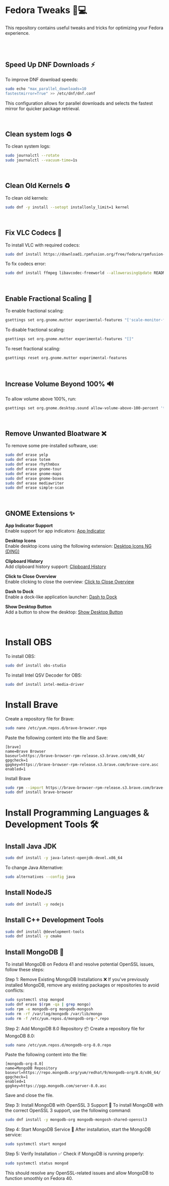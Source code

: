 # Fedora Tweaks 🚀💻

This repository contains useful tweaks and tricks for optimizing your Fedora experience.

<br>

<br>

## Speed Up DNF Downloads ⚡
To improve DNF download speeds:
```bash
sudo echo "max_parallel_downloads=10
fastestmirror=True" >> /etc/dnf/dnf.conf
```
This configuration allows for parallel downloads and selects the fastest mirror for quicker package retrieval.

<br>

## Clean system logs ♻️
To clean system logs:
```bash
sudo journalctl --rotate
sudo journalctl --vacuum-time=1s
```

<br>

## Clean Old Kernels ♻️
To clean old kernels:
```bash
sudo dnf -y install --setopt installonly_limit=1 kernel
```

<br>

## Fix VLC Codecs 🎵

To install VLC with required codecs:
```bash
sudo dnf install https://download1.rpmfusion.org/free/fedora/rpmfusion-free-release-$(rpm -E %fedora).noarch.rpm && sudo dnf install https://download1.rpmfusion.org/nonfree/fedora/rpmfusion-nonfree-release-$(rpm -E %fedora).noarch.rpm && sudo dnf install @sound-and-video && sudo dnf install @multimedia && sudo dnf -y install vlc
```

To fix codecs error:
```bash
sudo dnf install ffmpeg libavcodec-freeworld --allowerasingUpdate README.md
```

<br>

## Enable Fractional Scaling 📏
To enable fractional scaling:
```bash
gsettings set org.gnome.mutter experimental-features "['scale-monitor-framebuffer']"
```

To disable fractional scaling:
```bash
gsettings set org.gnome.mutter experimental-features "[]"
```

To reset fractional scaling:
```bash
gsettings reset org.gnome.mutter experimental-features
```

<br>

## Increase Volume Beyond 100% 🔊
To allow volume above 100%, run:
```bash
gsettings set org.gnome.desktop.sound allow-volume-above-100-percent 'true'
```

<br>

## Remove Unwanted Bloatware ❌
To remove some pre-installed software, use:
```bash
sudo dnf erase yelp
sudo dnf erase totem
sudo dnf erase rhythmbox
sudo dnf erase gnome-tour
sudo dnf erase gnome-maps
sudo dnf erase gnome-boxes
sudo dnf erase mediawriter
sudo dnf erase simple-scan
```

<br>

## GNOME Extensions ✨
**App Indicator Support**  
Enable support for app indicators: [App Indicator](https://extensions.gnome.org/extension/615/appindicator-support)

**Desktop Icons**  
Enable desktop icons using the following extension: [Desktop Icons NG (DING)](https://extensions.gnome.org/extension/2087/desktop-icons-ng-ding)

**Clipboard History**  
Add clipboard history support: [Clipboard History](https://extensions.gnome.org/extension/4839/clipboard-history)

**Click to Close Overview**  
Enable clicking to close the overview: [Click to Close Overview](https://extensions.gnome.org/extension/3826/click-to-close-overview)

**Dash to Dock**  
Enable a dock-like application launcher: [Dash to Dock](https://extensions.gnome.org/extension/307/dash-to-dock)

**Show Desktop Button**  
Add a button to show the desktop: [Show Desktop Button](https://extensions.gnome.org/extension/1194/show-desktop-button)

<br>

# Install OBS
To install OBS:
```bash
sudo dnf install obs-studio
```

To install Intel QSV Decoder for OBS:
```bash
sudo dnf install intel-media-driver
```

# Install Brave
Create a repository file for Brave:

```bash
sudo nano /etc/yum.repos.d/brave-browser.repo
```

Paste the following content into the file and Save:
```text
[brave]
name=Brave Browser
baseurl=https://brave-browser-rpm-release.s3.brave.com/x86_64/
gpgcheck=1
gpgkey=https://brave-browser-rpm-release.s3.brave.com/brave-core.asc
enabled=1
```

Install Brave
```bash
sudo rpm --import https://brave-browser-rpm-release.s3.brave.com/brave-core.asc
sudo dnf install brave-browser
```

# Install Programming Languages & Development Tools 🛠️

## Install Java JDK
```bash
sudo dnf install -y java-latest-openjdk-devel.x86_64
```

To change Java Alternative:
```bash
sudo alternatives --config java
```

## Install NodeJS
```bash
sudo dnf install -y nodejs
```

## Install C++ Development Tools
```bash
sudo dnf install @development-tools 
sudo dnf install -y cmake
```

## Install MongoDB 🍃
To install MongoDB on Fedora 41 and resolve potential OpenSSL issues, follow these steps:

Step 1: Remove Existing MongoDB Installations ❌
If you've previously installed MongoDB, remove any existing packages or repositories to avoid conflicts:

```bash
sudo systemctl stop mongod
sudo dnf erase $(rpm -qa | grep mongo)
sudo rpm -e mongodb-org mongodb-mongosh
sudo rm -rf /var/log/mongodb /var/lib/mongo
sudo rm -f /etc/yum.repos.d/mongodb-org-*.repo
```

Step 2: Add MongoDB 8.0 Repository 📦
Create a repository file for MongoDB 8.0:

```bash
sudo nano /etc/yum.repos.d/mongodb-org-8.0.repo
```

Paste the following content into the file:
```text
[mongodb-org-8.0]
name=MongoDB Repository
baseurl=https://repo.mongodb.org/yum/redhat/9/mongodb-org/8.0/x86_64/
gpgcheck=1
enabled=1
gpgkey=https://pgp.mongodb.com/server-8.0.asc
```
Save and close the file.

Step 3: Install MongoDB with OpenSSL 3 Support 🔐
To install MongoDB with the correct OpenSSL 3 support, use the following command:

```bash
sudo dnf install -y mongodb-org mongodb-mongosh-shared-openssl3
```

Step 4: Start MongoDB Service 🚀
After installation, start the MongoDB service:

```bash
sudo systemctl start mongod
```

Step 5: Verify Installation ✅
Check if MongoDB is running properly:

```bash
sudo systemctl status mongod
```
This should resolve any OpenSSL-related issues and allow MongoDB to function smoothly on Fedora 40.
